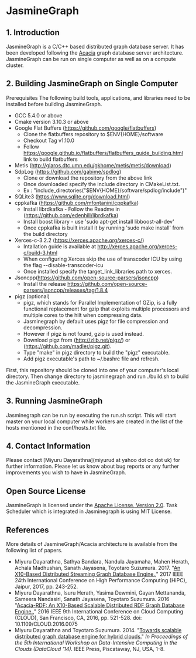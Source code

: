 # JasmineGraph

## 1. Introduction
JasmineGraph is a C/C++ based distributed graph database server. It has been developed following the [Acacia](https://github.com/miyurud/Acacia) graph database server architecture. JasmineGraph can be run on single computer as well as on a compute cluster.

## 2. Building JasmineGraph on Single Computer
Prerequisites
The following build tools, applications, and libraries need to be installed before building JasmineGraph.
- GCC 5.4.0 or above
- Cmake version 3.10.3 or above
- Google Flat Buffers (https://github.com/google/flatbuffers)
    - Clone the flatbuffers repository to $ENV{HOME}/software
    - Checkout Tag v1.10.0
    - Follow https://google.github.io/flatbuffers/flatbuffers_guide_building.html link to build flatbuffers
- Metis (http://glaros.dtc.umn.edu/gkhome/metis/metis/download)
- SdpLog (https://github.com/gabime/spdlog)
    - Clone or download the repository from the above link
    - Once downloaded specify the include directory in CMakeList.txt.
    - Ex : "include_directories("$ENV{HOME}/software/spdlog/include")"
- SQLite3 (https://www.sqlite.org/download.html)
- cppkafka (https://github.com/mfontanini/cppkafka)
    - Install librdkafka - Follow the Readme in (https://github.com/edenhill/librdkafka)
    - Install boost library - use 'sudo apt-get install libboost-all-dev'
    - Once cppkafka is built install it by running 'sudo make install' from the build directory
- Xerces-c-3.2.2 (https://xerces.apache.org/xerces-c/)
    - Intallation guide is available at http://xerces.apache.org/xerces-c/build-3.html
    - When configuring Xerces skip the use of transcoder ICU by using the flag --disable-transcoder-icu
    - Once installed specify the target_link_libraries path to xerces.
- Jsoncpp(https://github.com/open-source-parsers/jsoncpp)
    - Install the release https://github.com/open-source-parsers/jsoncpp/releases/tag/1.8.4
- pigz (optional)
    - pigz, which stands for Parallel Implementation of GZip, is a fully functional
      replacement for gzip that exploits multiple processors and multiple cores to
      the hilt when compressing data.
    - Jasminegraph by default uses pigz for file compression and decompression.
    - However if pigz is not found, gzip is used instead.
    - Download pigz from (http://zlib.net/pigz/) or (https://github.com/madler/pigz.git).
    - Type "make" in pigz directory to build the "pigz" executable. 
    - Add pigz executable's path to ~/.bashrc file and refresh.

First, this repository should be cloned into one of your computer's local directory. Then change directory to jasminegraph and run ./build.sh to build the JasmineGraph executable.

## 3. Running JasmineGraph
Jasminegraph can be run by executing the run.sh script. This will start master on your local computer while workers are created in the list of the hosts mentioned in the conf/hosts.txt file.

## 4. Contact Information

Please contact [Miyuru Dayarathna](miyurud at yahoo dot co dot uk) for further information. Please let us know about bug reports or any further improvements you wish to have in JasmineGraph.

## Open Source License
JasmineGraph is licensed under the [Apache License, Version 2.0](http://www.apache.org/licenses/LICENSE-2.0).
Task Scheduler which is integrated in Jasminegraph is using MIT License.

## References
More details of JasmineGraph/Acacia architecture is available from the following list of papers.

- Miyuru Dayarathna, Sathya Bandara, Nandula Jayamaha, Mahen Herath, Achala Madhushan, Sanath Jayasena, Toyotaro Suzumura. 2017. "[An X10-Based Distributed Streaming Graph Database Engine.](https://doi.org/10.1109/HiPC.2017.00036)," 2017 IEEE 24th International Conference on High Performance Computing (HiPC), Jaipur, 2017, pp. 243-252.
- Miyuru Dayarathna, Isuru Herath, Yasima Dewmini, Gayan Mettananda, Sameera Nandasiri, Sanath Jayasena, Toyotaro Suzumura. 2016 "[Acacia-RDF: An X10-Based Scalable Distributed RDF Graph Database Engine.](https://doi.org/10.1109/CLOUD.2016.0075)," 2016 IEEE 9th International Conference on Cloud Computing (CLOUD), San Francisco, CA, 2016, pp. 521-528.
doi: 10.1109/CLOUD.2016.0075
- Miyuru Dayarathna and Toyotaro Suzumura. 2014. "[Towards scalable distributed graph database engine for hybrid clouds.](http://dx.doi.org/10.1109/DataCloud.2014.9)" *In Proceedings of the 5th International Workshop on Data-Intensive Computing in the Clouds (DataCloud '14).* IEEE Press, Piscataway, NJ, USA, 1-8.
